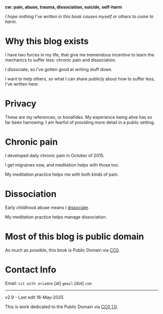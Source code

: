 ﻿**cw: pain, abuse, trauma, dissociation, suicide, self-harm**

*I hope nothing I've written in this book causes myself or others to come to harm.*

# Why this blog exists

I have two forces in my life, that give me tremendous incentive to learn the mechanics to suffer less: chronic pain and dissociation.

I dissociate, so I've gotten good at writing stuff down.

I want to help others, so what I can share publicly about how to suffer less, I've written here.

# Privacy

These are my references, or bonafides. My experience being alive has so far been harrowing. I am fearful of providing more detail in a public setting.

# Chronic pain

I developed daily chronic pain in October of 2015.

I get migraines now, and meditation helps with those too.

My meditation practice helps me with both kinds of pain.

# Dissociation 

Early childhood abuse means I [dissociate](https://www.isst-d.org/resources/dissociation-faqs/).

My meditation practice helps manage dissociation.

# Most of this blog is public domain

As much as possible, this book is Public Domain via [CC0](https://creativecommons.org/publicdomain/zero/1.0/).

# Contact Info

Email: `sit with ariadne` [at] `gmail` [dot] `com`

-----

v2.9 - Last edit 16-May-2025

This is work dedicated to the Public Domain via [CC0 1.0](https://creativecommons.org/publicdomain/zero/1.0/).


